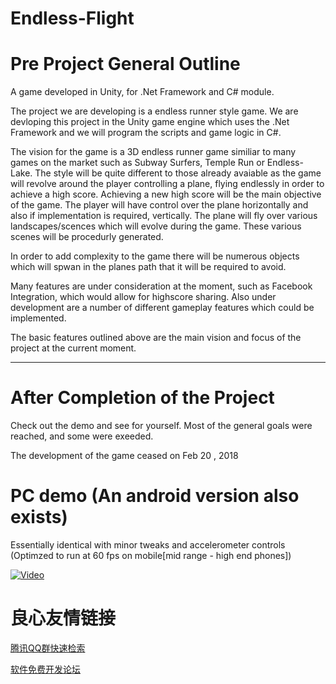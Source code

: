 # Endless-Flight

# Pre Project General Outline

A game developed in Unity, for .Net Framework and C# module.

The project we are developing is a endless runner style game.
We are devloping this project in the Unity game engine which uses the .Net Framework and we will program the scripts and game logic in C#.

The vision for the game is a 3D endless runner game similiar to many games on the market such as Subway Surfers, Temple Run or Endless-Lake.
The style will be quite different to those already avaiable as the game will revolve around the player controlling a plane, flying endlessly in order to achieve a high score. Achieving a new high score will be the main objective of the game. 
The player will have control over the plane horizontally and  also if implementation is required, vertically. 
The plane will fly over various landscapes/scences which will evolve during the game. These various scenes will be procedurly generated.

In order to add complexity to the game there will be numerous objects which will spwan in the planes path that it will be required to avoid.

Many features are under consideration at the moment, such as Facebook Integration, which would allow for highscore sharing. Also under development are a number of different gameplay features which could be implemented.

The basic features outlined above are the main vision and focus of the project at the current moment.

---------------------------------------------------------------------------------------------------------
# After Completion of the Project

Check out the demo and see for yourself. Most of the general goals were reached, and some were exeeded.

The development of the game ceased on Feb 20 , 2018

# PC demo (An android version also exists)
  Essentially identical with minor tweaks and accelerometer controls (Optimzed to run at 60 fps on mobile[mid range - high end phones])

[![Video](http://img.youtube.com/vi/mNdVrW13r0Y/0.jpg)](https://www.youtube.com/watch?v=mNdVrW13r0Y)






 # 良心友情链接

[腾讯QQ群快速检索](http://u.720life.cn/s/8cf73f7c)

[软件免费开发论坛](http://u.720life.cn/s/bbb01dc0)